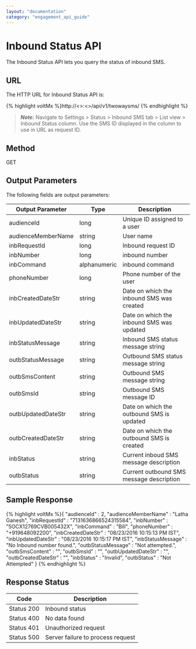 ```yaml
---
layout: "documentation"
category: "engagement_api_guide"
---
```


# Inbound Status API

The Inbound Status API lets you query the status of inbound SMS.

## URL

The HTTP URL for Inbound Status API is:

{% highlight voltMx %}http://<<host>>:<<port>>/api/v1/twowaysms/<requestId>
{% endhighlight %}

> **_Note:_** Navigate to Settings > Status > Inbound SMS tab > List view > Inbound Status column. Use the SMS ID displayed in the column to use in URL as request ID.

## Method

GET

## Output Parameters

The following fields are output parameters:

| Output Parameter   | Type         | Description                               |
| ------------------ | ------------ | ----------------------------------------- |
| audienceId         | long         | Unique ID assigned to a user              |
| audienceMemberName | string       | User name                                 |
| inbRequestId       | long         | Inbound request ID                        |
| inbNumber          | long         | inbound number                            |
| inbCommand         | alphanumeric | inbound command                           |
| phoneNumber        | long         | Phone number of the user                  |
| inbCreatedDateStr  | string       | Date on which the inbound SMS was created |
| inbUpdatedDateStr  | string       | Date on which the inbound SMS was updated |
| inbStatusMessage   | string       | Inbound SMS status message string         |
| outbStatusMessage  | string       | Outbound SMS status message string        |
| outbSmsContent     | string       | Outbound SMS message string               |
| outbSmsId          | string       | Outbound SMS message ID                   |
| outbUpdatedDateStr | string       | Date on which the outbound SMS is updated |
| outbCreatedDateStr | string       | Date on which the outbound SMS is created |
| inbStatus          | string       | Current inboud SMS message description    |
| outbStatus         | string       | Current outbound SMS message description  |

## Sample Response

{% highlight voltMx %}{
"audienceId" : 2,
"audienceMemberName" : "Latha Ganesh",
"inbRequestId" : "7131636866524315584",
"inbNumber" : "5OCX12769CVB005432X",
"inbCommand" : "Bill",
"phoneNumber" : "+919648092200",
"inbCreatedDateStr" : "08/23/2016 10:15:13 PM IST",
"inbUpdatedDateStr" : "08/23/2016 10:15:17 PM IST",
"inbStatusMessage" : "No Inbound number found.",
"outbStatusMessage" : "Not attempted.",
"outbSmsContent" : "",
"outbSmsId" : "",
"outbUpdatedDateStr" : "",
"outbCreatedDateStr" : "",
"inbStatus" : "Invalid",
"outbStatus" : "Not Attempted"
}
{% endhighlight %}

## Response Status

| Code       | Description                       |
| ---------- | --------------------------------- |
| Status 200 | Inbound status                    |
| Status 400 | No data found                     |
| Status 401 | Unauthorized request              |
| Status 500 | Server failure to process request |
